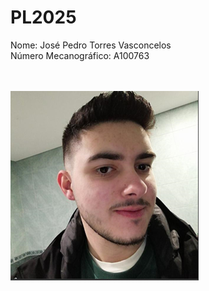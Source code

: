 # PL2025

Nome: José Pedro Torres Vasconcelos <br>
Número Mecanográfico: A100763 <br> <br> <br>

![](/images/me.png)
